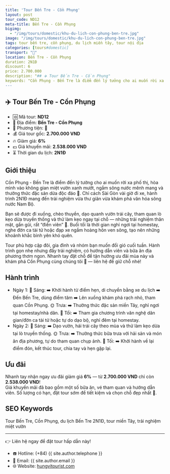 ```yaml
---
title: 'Tour Bến Tre - Cồn Phụng'
layout: post
tour_code: ND12
meta-title: Bến Tre - Cồn Phụng
bigimg:
  - "/img/tours/domestic/khu-du-lich-con-phung-ben-tre.jpg"
image: "/img/tours/domestic/khu-du-lich-con-phung-ben-tre.jpg"
tags: tour bến tre, cồn phụng, du lịch miền tây, tour nội địa
categories: [tours#domestic]
transport: "🚌"
location: Bến Tre - Cồn Phụng
duration: 2N1Đ
discount: 6
price: 2.700.000
description: "## ✈️ Tour Bến Tre - Cồn Phụng"
keywords: "Cồn Phụng - Bến Tre là điểm đến lý tưởng cho ai muốn rời xa phố thị, hòa mình vào không gian miệt vườn xanh mướt, ngắm sông nước mênh mang và thưởng thức đặc sản dừa độc đáo 🥥. Chỉ cách Sài Gòn vài giờ đi xe, hành trình 2N1Đ mang đến trải nghiệm vừa thư giãn vừa khám phá văn hóa sông nước Nam Bộ."
---
```


## ✈️ Tour Bến Tre - Cồn Phụng 

- 🆔 Mã tour: **ND12**
- 📍 Địa điểm: **Bến Tre - Cồn Phụng**
- 🚗 Phương tiện: **🚌**
- 💰 Giá tour gốc: **2.700.000 VND**
- 🔥 Giảm giá: **6%**
- 💵 Giá khuyến mãi: **2.538.000 VND**
- ⏳ Thời gian du lịch: **2N1Đ**

## Giới thiệu
Cồn Phụng - Bến Tre là điểm đến lý tưởng cho ai muốn rời xa phố thị, hòa mình vào không gian miệt vườn xanh mướt, ngắm sông nước mênh mang và thưởng thức đặc sản dừa độc đáo 🥥. Chỉ cách Sài Gòn vài giờ đi xe, hành trình 2N1Đ mang đến trải nghiệm vừa thư giãn vừa khám phá văn hóa sông nước Nam Bộ.

Bạn sẽ được đi xuồng, chèo thuyền, dạo quanh vườn trái cây, tham quan lò kẹo dừa truyền thống và thử làm kẹo ngay tại chỗ — những trải nghiệm thân mật, gần gũi, rất “điền viên” 🌴. Buổi tối là thời gian nghỉ ngơi tại homestay, nghe đờn ca tài tử hoặc đạp xe ngắm hoàng hôn ven sông, tạo nên những khoảnh khắc bình yên khó quên.

Tour phù hợp cặp đôi, gia đình và nhóm bạn muốn đổi gió cuối tuần. Hành trình gọn nhẹ nhưng đầy trải nghiệm, có hướng dẫn viên và bữa ăn địa phương thơm ngon. Nhanh tay đặt chỗ để tận hưởng ưu đãi mùa này và khám phá Cồn Phụng cùng chúng tôi 🚩 — liên hệ để giữ chỗ nhé!

## Hành trình
- Ngày 1:
  🌅 Sáng: ➡️ Khởi hành từ điểm hẹn, di chuyển bằng xe du lịch ➡️ Đến Bến Tre, dùng điểm tâm ➡️ Lên xuồng khám phá rạch nhỏ, tham quan Cồn Phụng.
  🌞 Trưa: ➡️ Thưởng thức đặc sản miền Tây, nghỉ ngơi tại homestay/nhà dân.
  🌙 Tối: ➡️ Tham gia chương trình văn nghệ dân gian/đờn ca tài tử hoặc tự do dạo bộ, nghỉ đêm tại homestay.
- Ngày 2:
  🌅 Sáng: ➡️ Dạo vườn, hái trái cây theo mùa và thử làm kẹo dừa tại lò truyền thống.
  🌞 Trưa: ➡️ Thưởng thức bữa trưa với hải sản và món ăn địa phương, tự do tham quan chụp ảnh.
  🌙 Tối: ➡️ Khởi hành về lại điểm đón, kết thúc tour, chia tay và hẹn gặp lại.

## Ưu đãi
Nhanh tay nhận ngay ưu đãi giảm giá **6%** — từ **2.700.000 VND** chỉ còn **2.538.000 VND**!  
Giá khuyến mãi đã bao gồm một số bữa ăn, vé tham quan và hướng dẫn viên. Số lượng có hạn, đặt tour sớm để tiết kiệm và chọn chỗ đẹp nhất 🎉.

## SEO Keywords
Tour Bến Tre, Cồn Phụng, du lịch Bến Tre 2N1Đ, tour miền Tây, trải nghiệm miệt vườn

---

👉 Liên hệ ngay để đặt tour hấp dẫn này!

- ☎️ Hotline: (+84) {{ site.author.telephone }}
- 📧 Email: {{ site.author.email }}
- 🌐 Website: [hungvitourist.com](https://hungvitourist.com)

